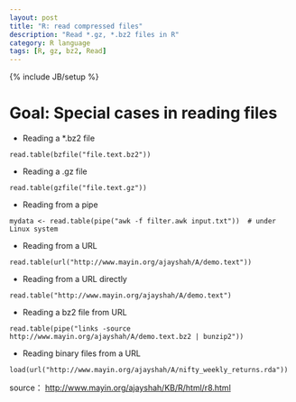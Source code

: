 ```yaml
---
layout: post
title: "R: read compressed files"
description: "Read *.gz, *.bz2 files in R"
category: R language
tags: [R, gz, bz2, Read]
---
```

{% include JB/setup %}


# Goal: Special cases in reading files

- Reading a *.bz2 file  
```
read.table(bzfile("file.text.bz2"))           
```

- Reading a .gz file  
```
read.table(gzfile("file.text.gz"))      
```

- Reading from a pipe   
```
mydata <- read.table(pipe("awk -f filter.awk input.txt"))  # under Linux system
```

- Reading from a URL    
```
read.table(url("http://www.mayin.org/ajayshah/A/demo.text"))
```

- Reading from a URL directly  
```
read.table("http://www.mayin.org/ajayshah/A/demo.text")
```

- Reading a bz2 file from URL  
```
read.table(pipe("links -source http://www.mayin.org/ajayshah/A/demo.text.bz2 | bunzip2"))
```

- Reading binary files from a URL  
```
load(url("http://www.mayin.org/ajayshah/A/nifty_weekly_returns.rda"))
```

source： <http://www.mayin.org/ajayshah/KB/R/html/r8.html>






